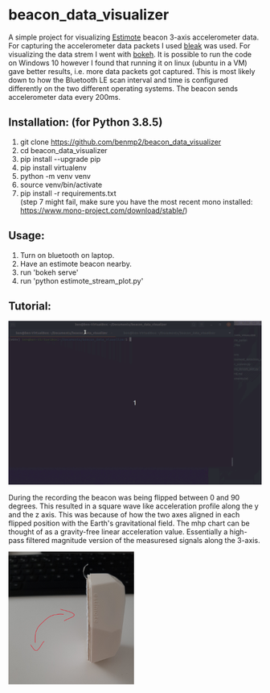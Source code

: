 # beacon_data_visualizer
   A simple project for visualizing [Estimote](https://estimote.com/) beacon 3-axis accelerometer data. 
For capturing the accelerometer data packets I used [bleak](https://bleak.readthedocs.io/en/latest/) was used.
For visualizing the data strem I went with [bokeh](https://bokeh.org/).
It is possible to run the code on Windows 10 however I found that running it on linux (ubuntu in a VM) gave better results, i.e. more data packets got captured.
This is most likely down to how the Bluetooth LE scan interval and time is configured differently on the two different operating systems.
The beacon sends accelerometer data every 200ms.

## Installation: (for Python 3.8.5)
1. git clone https://github.com/benmp2/beacon_data_visualizer
2. cd beacon_data_visualizer
3. pip install --upgrade pip
4. pip install virtualenv
5. python -m venv venv
6. source venv/bin/activate
7. pip install -r requirements.txt  
(step 7 might fail, make sure you have the most recent mono installed: https://www.mono-project.com/download/stable/)

## Usage:
1. Turn on bluetooth on laptop.
2. Have an estimote beacon nearby.
3. run 'bokeh serve'
4. run 'python estimote_stream_plot.py' 

## Tutorial:
  ![](./static_files/tutorial_small.gif)  
  
   During the recording the beacon was being flipped between 0 and 90 degrees. This resulted in a square wave like acceleration profile along the y and the z axis. 
This was because of how the two axes aligned in each flipped position with the Earth's gravitational field. The mhp chart can be thought of as a gravity-free linear acceleration value. Essentially a high-pass filtered magnitude version of the measuresed signals along the 3-axis.  
  
  <img src="./static_files/estimote.PNG" width="250">
